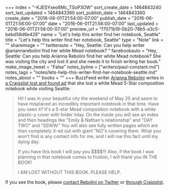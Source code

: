 +++
index = "-KJESYxeo6Mc_TSoP3OW"
sort_create_date = 1464843240
sort_last_updated = 1464843360
sort_publish_date = 1464843360
create_date = "2016-06-01T21:54:00-07:00"
publish_date = "2016-06-01T21:56:00-07:00"
date = "2016-06-01T21:56:00-07:00"
last_updated = "2016-06-01T21:56:00-07:00"
preview_url = "f7071b19-0b20-78b5-a3c5-bebd58d6e428"
name = "Let's help this writer find her notebook, Seattle"
title = "Let's help this writer find her notebook, Seattle"
type = "Note"
link = ""
shareimage = ""
twitterauto = "Hey, Seattle: Can you help writer @ariannarebolini find her white Mead notebook? "
facebookauto = "Hey, Seattle: Can you help Arianna Rebolini find her white Mead notebook? She was visiting the city and lost it and she needs it to finish writing her book."
make_image_tweet = "False"
notes_byline = ["writers/paul-constant.md"]
notes_tags = "notes/lets-help-this-writer-find-her-notebook-seattle.md"
notes_about = ""
books = ""
+++
BuzzFeed writer [Arianna Rebolini](https://twitter.com/ariannarebolini/status/738160081217298433) writes in [a Craigslist lost and found ad](http://seattle.craigslist.org/see/laf/5615099292.html) that she lost a white Mead 5-Star composition notebook while visiting Seattle:

<blockquote><p>Hi! I was in your beautiful city the weekend of May 20 and seem to have misplaced an incredibly important notebook in that time. Have you seen it? It's a 5-star Mead composition notebook with a white plastic-y cover with folder inlay. On the inside you will see an index and then headings like "Emily & Nathan's relationship" and "DAY TWO" and "SSWW." You will also see fully written pages which are then completely X-ed out with giant "NO"s covering them. What you won't find is any contact info for me, and I will rue this fact until my dying day.</p>

<p>If you have this book I will pay you $$$$!!! Also, if the book I was planning in that notebook comes to fruition, I will thank you IN THE BOOK!</p>

<p>I AM LOST WITHOUT THIS BOOK. PLEASE HELP.</p></blockquote>

If you see the book, please [contact Rebolini on Twitter](https://twitter.com/AriannaRebolini) or [through Craigslist](http://seattle.craigslist.org/see/laf/5615099292.html).